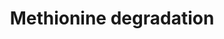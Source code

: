 ---
annotations:
- id: PW:0001302
  parent: regulatory pathway
  type: Pathway Ontology
  value: methionine degradation pathway
authors:
- J.Heckman
- MaintBot
- Egonw
- Ddigles
- DeSl
- AlexanderPico
- Eweitz
description: ''
last-edited: 2021-05-20
organisms:
- Saccharomyces cerevisiae
redirect_from:
- /index.php/Pathway:WP46
- /instance/WP46
- /instance/WP46_rr117317
revision: r117317
schema-jsonld:
- '@context': https://schema.org/
  '@id': https://wikipathways.github.io/pathways/WP46.html
  '@type': Dataset
  creator:
    '@type': Organization
    name: WikiPathways
  description: ''
  keywords:
  - ADP
  - ATP
  - CYS4
  - Coenzyme A
  - D-methylmalonyl-CoA
  - L-cysteine
  - L-methionine
  - L-methylmalonyl-CoA
  - L-serine
  - NADH
  - SAH1
  - SAM1
  - SAM2
  - adenosine
  - cystathionine
  - homocysteine
  - homoserine
  - phosphate
  - propionyl-CoA
  - pyrophosphate
  - succinyl-CoA
  license: CC0
  name: Methionine degradation
seo: CreativeWork
title: Methionine degradation
wpid: WP46
---